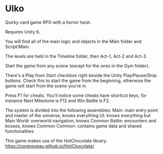 # Ulko
Quirky card game RPG with a horror twist.

Requires Unity 6.

You will find all of the main logic and objects in the Main folder and Script/Main.

The levels are held in the Timeline folder, then Act-1, Act-2 and Act-3.

Start the game from any scene (except for the ones in the Gym folder).

There's a Play from Start checkbox right beside the Unity Play/Pause/Stop buttons. Check this to start the game from the beginning, otherwise the game will start from the scene you're in.

Press F1 for cheats. You'll notice some cheats have shortcut keys, for instance Next Milestone is F12 and Win Battle is F2.

The system is divided into the following assemblies:
Main: main entry point and master of the universe, knows everything
UI: knows everything but Main
World: overworld navigation, knows Common
Battle: encounters and bosses, knows Common
Common: contains game data and shared functionalities

This game makes use of the HotChocolate library: https://cprenoveau.github.io/HotChocolate/
